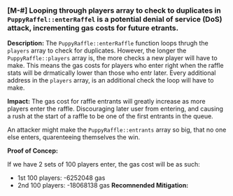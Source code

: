 ### [M-#] Looping through players array to check to duplicates in `PuppyRaffel::enterRaffel` is a potential denial of service (DoS) attack, incrementing gas costs for future etrants.

**Description:** The `PuppyRaffle::enterRaffle` function loops thrugh the `players` array to check for duplicates. However, the longer the `PuppyRaffle::players` array is, the more checks a new player will have to make. This means the gas costs for players who enter right when the raffle stats will be drmatically lower than those who entr later. Every additional address in the `players` array, is an additional check the loop will have to make.

**Impact:** The gas cost for raffle entrants will greatly increase as more players enter the raffle. Discouraging later user from entering, and causing a rush at the start of a raffle to be one of the first entrants in the queue.

An attacker might make the `PuppyRaffle::entrants` array so big, that no one else enters, quarenteeing themselves the win.

**Proof of Concep:**

If we have 2 sets of 100 players enter, the gas cost will be as such:

- 1st 100 players: -6252048 gas
- 2nd 100 players: -18068138 gas
  **Recomnended Mitigation:**
